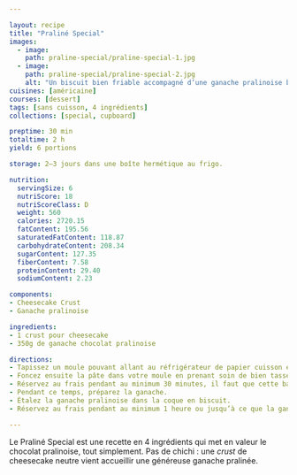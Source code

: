 ```yaml
---

layout: recipe
title: "Praliné Special"
images:
  - image:
    path: praline-special/praline-special-1.jpg
  - image:
    path: praline-special/praline-special-2.jpg
    alt: "Un biscuit bien friable accompagné d’une ganache pralinoise bien riche et crémeuse. Il n’y a pas besoin de plus."
cuisines: [américaine]
courses: [dessert]
tags: [sans cuisson, 4 ingrédients]
collections: [special, cupboard]

preptime: 30 min
totaltime: 2 h
yield: 6 portions

storage: 2–3 jours dans une boîte hermétique au frigo.

nutrition:
  servingSize: 6
  nutriScore: 18
  nutriScoreClass: D
  weight: 560
  calories: 2720.15
  fatContent: 195.56
  saturatedFatContent: 118.87
  carbohydrateContent: 208.34
  sugarContent: 127.35
  fiberContent: 7.58
  proteinContent: 29.40
  sodiumContent: 2.23

components:
- Cheesecake Crust
- Ganache pralinoise

ingredients:
- 1 crust pour cheesecake
- 350g de ganache chocolat pralinoise

directions:
- Tapissez un moule pouvant allant au réfrigérateur de papier cuisson en minimisant au maximum les plis.
- Foncez ensuite la pâte dans votre moule en prenant soin de bien tasser la base et les bords. Les bords doivent être suffisamment hauts pour accueillir la ganache et le glaçage – après à vous d'adapter les proportions aux différentes étapes du montage si vous voyez que les bords ne le sont pas assez. 
- Réservez au frais pendant au minimum 30 minutes, il faut que cette base soit suffisamment solide pour accueillir la ganache.
- Pendant ce temps, préparez la ganache.
- Étalez la ganache pralinoise dans la coque en biscuit.
- Réservez au frais pendant au minimum 1 heure ou jusqu’à ce que la ganache ait bien pris.

---
```


Le Praliné Special est une recette en 4 ingrédients qui met en valeur le chocolat pralinoise, tout simplement. Pas de chichi&nbsp;: une <i lang="en">crust</i> de cheesecake neutre vient accueillir une généreuse ganache pralinée.